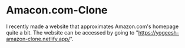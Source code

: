 # Amacon.com-Clone
I recently made a website that approximates Amazon.com's homepage quite a bit. The website can be accessed by going to "https://yogeesh-amazon-clone.netlify.app/".
